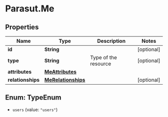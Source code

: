# Parasut.Me

## Properties
Name | Type | Description | Notes
------------ | ------------- | ------------- | -------------
**id** | **String** |  | [optional] 
**type** | **String** | Type of the resource | [optional] 
**attributes** | [**MeAttributes**](MeAttributes.md) |  | 
**relationships** | [**MeRelationships**](MeRelationships.md) |  | [optional] 


<a name="TypeEnum"></a>
## Enum: TypeEnum


* `users` (value: `"users"`)




